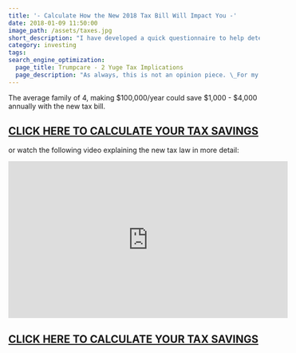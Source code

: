 ```yaml
---
title: '- Calculate How the New 2018 Tax Bill Will Impact You -'
date: 2018-01-09 11:50:00
image_path: /assets/taxes.jpg
short_description: "I have developed a quick questionnaire to help determine how much you may save under the new 2018 Tax Cuts and Jobs Act.\_ You will need your most recent Form 1040 Income Tax return to fill it out.\_ Don't worry, I will not ask for any sensitive information."
category: investing
tags:
search_engine_optimization:
  page_title: Trumpcare - 2 Yuge Tax Implications
  page_description: "As always, this is not an opinion piece. \_For my full stance on the Better Care Act (BCRA) you'll have to wait for my exclusive Rachel Maddow interview airing soon. \_For now, we can look at the tax implications if the current BCRA is passed through the senate."
---
```



The average family of 4, making $100,000/year could save $1,000 - $4,000 annually with the new tax bill.

## [CLICK HERE TO CALCULATE YOUR TAX SAVINGS]( https://brian605.typeform.com/to/FX9dOa)

or watch the following video explaining the new tax law in more detail:

<iframe width="560" height="315" src="https://www.youtube.com/embed/3D7f66l5AFY?rel=0&amp;controls=0" frameborder="0" allow="autoplay; encrypted-media" allowfullscreen=""></iframe>

## [CLICK HERE TO CALCULATE YOUR TAX SAVINGS]( https://brian605.typeform.com/to/FX9dOa)

#### &nbsp;